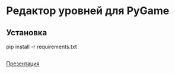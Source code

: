 # Редактор уровней для PyGame
## Установка 
pip install -r requirements.txt
##
[Презентация](https://github.com/yalic-borzov/LevelDesigner/raw/master/presentation.pptx)
